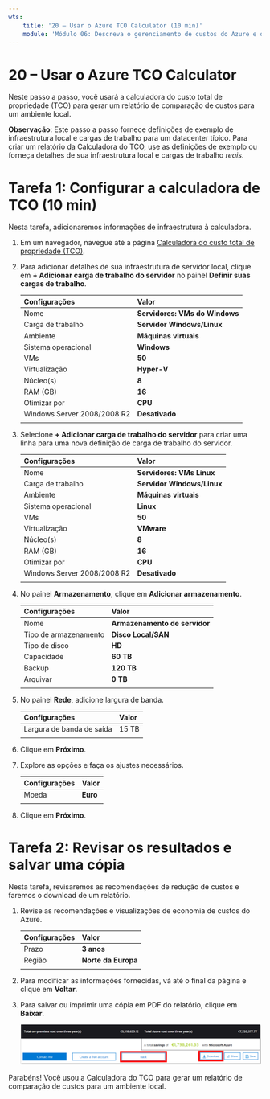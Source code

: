 ```yaml
---
wts:
    title: '20 – Usar o Azure TCO Calculator (10 min)'
    module: 'Módulo 06: Descreva o gerenciamento de custos do Azure e os acordos de nível de serviço'
---
```

# 20 – Usar o Azure TCO Calculator


Neste passo a passo, você usará a calculadora do custo total de propriedade (TCO) para gerar um relatório de comparação de custos para um ambiente local.

**Observação**: Este passo a passo fornece definições de exemplo de infraestrutura local e cargas de trabalho para um datacenter típico. Para criar um relatório da Calculadora do TCO, use as definições de exemplo ou forneça detalhes de sua infraestrutura local e cargas de trabalho *reais*.

# Tarefa 1: Configurar a calculadora de TCO (10 min)

Nesta tarefa, adicionaremos informações de infraestrutura à calculadora. 

1. Em um navegador, navegue até a página [Calculadora do custo total de propriedade (TCO)](https://azure.microsoft.com/pt-br/pricing/tco/calculator/).

2. Para adicionar detalhes de sua infraestrutura de servidor local, clique em **+ Adicionar carga de trabalho do servidor** no painel **Definir suas cargas de trabalho**.

    | Configurações | Valor |
    | -- | -- |
    | Nome | **Servidores: VMs do Windows** |
    | Carga de trabalho | **Servidor Windows/Linux** |
    | Ambiente | **Máquinas virtuais** |
    | Sistema operacional | **Windows** |  
    | VMs | **50** |
    | Virtualização | **Hyper-V** |
    | Núcleo(s) | **8**|
    | RAM (GB) | **16** |
    | Otimizar por | **CPU** |
    | Windows Server 2008/2008 R2 | **Desativado** |
    | | |

3. Selecione **+ Adicionar carga de trabalho do servidor** para criar uma linha para uma nova definição de carga de trabalho do servidor. 

    | Configurações | Valor |
    | -- | -- |
    | Nome | **Servidores: VMs Linux** |
    | Carga de trabalho | **Servidor Windows/Linux** |
    | Ambiente | **Máquinas virtuais** |
    | Sistema operacional | **Linux** |  
    | VMs | **50** |
    | Virtualização | **VMware** |
    | Núcleo(s) | **8**|
    | RAM (GB) | **16** |
    | Otimizar por | **CPU** |
    | Windows Server 2008/2008 R2 | **Desativado** |
    | | |

4. No painel **Armazenamento**, clique em **Adicionar armazenamento**.

    | Configurações | Valor |
    | -- | -- |
    | Nome | **Armazenamento de servidor** |
    | Tipo de armazenamento | **Disco Local/SAN** |
    | Tipo de disco | **HD** |
    | Capacidade | **60 TB** |  
    | Backup | **120 TB** |
    | Arquivar | **0 TB** |
    | | |

5. No painel **Rede**, adicione largura de banda. 

    | Configurações | Valor |
    | -- | -- |
    | Largura de banda de saída | 15 TB|
    | | |

6. Clique em **Próximo**.

7. Explore as opções e faça os ajustes necessários. 

    | Configurações | Valor |
    | -- | -- |
    | Moeda | **Euro** |
    | | |

8. Clique em **Próximo**.

# Tarefa 2: Revisar os resultados e salvar uma cópia

Nesta tarefa, revisaremos as recomendações de redução de custos e faremos o download de um relatório. 

1. Revise as recomendações e visualizações de economia de custos do Azure.

    | Configurações | Valor |
    | -- | -- |
    | Prazo| **3 anos** |
    | Região | **Norte da Europa** |
    | | |


2. Para modificar as informações fornecidas, vá até o final da página e clique em **Voltar**. 

3. Para salvar ou imprimir uma cópia em PDF do relatório, clique em **Baixar**.

    ![Captura de tela do painel de relatório da calculadora do TCO no Azure. Os campos de entrada destacados e preenchidos indicam como definir o prazo da calculadora do TCO para três anos e a região para o Norte da Europa. Um grafo mostra o custo da infraestrutura local e o deslocamento das cargas de trabalho em relação ao custo reduzido de uso do Azure.](../images/2001.png)

Parabéns! Você usou a Calculadora do TCO para gerar um relatório de comparação de custos para um ambiente local.
